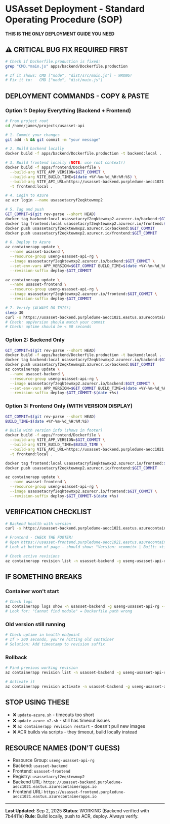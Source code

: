 # USAsset Deployment - Standard Operating Procedure (SOP)

**THIS IS THE ONLY DEPLOYMENT GUIDE YOU NEED**

## ⚠️ CRITICAL BUG FIX REQUIRED FIRST
```bash
# Check if Dockerfile.production is fixed:
grep "CMD.*main.js" apps/backend/Dockerfile.production

# If it shows: CMD ["node", "dist/src/main.js"] - WRONG!
# Fix it to:   CMD ["node", "dist/main.js"]
```

## DEPLOYMENT COMMANDS - COPY & PASTE

### Option 1: Deploy Everything (Backend + Frontend)
```bash
# From project root
cd /home/james/projects/usasset-api

# 1. Commit your changes
git add -A && git commit -m "your message"

# 2. Build backend locally
docker build -f apps/backend/Dockerfile.production -t backend:local .

# 3. Build frontend locally (NOTE: use root context!)
docker build -f apps/frontend/Dockerfile \
  --build-arg VITE_APP_VERSION=$GIT_COMMIT \
  --build-arg VITE_BUILD_TIME=$(date +%Y-%m-%d_%H:%M:%S) \
  --build-arg VITE_API_URL=https://usasset-backend.purpledune-aecc1021.eastus.azurecontainerapps.io \
  -t frontend:local .

# 4. Login to Azure
az acr login --name usassetacryf2eqktewmxp2

# 5. Tag and push
GIT_COMMIT=$(git rev-parse --short HEAD)
docker tag backend:local usassetacryf2eqktewmxp2.azurecr.io/backend:$GIT_COMMIT
docker tag frontend:local usassetacryf2eqktewmxp2.azurecr.io/frontend:$GIT_COMMIT
docker push usassetacryf2eqktewmxp2.azurecr.io/backend:$GIT_COMMIT
docker push usassetacryf2eqktewmxp2.azurecr.io/frontend:$GIT_COMMIT

# 6. Deploy to Azure
az containerapp update \
  --name usasset-backend \
  --resource-group useng-usasset-api-rg \
  --image usassetacryf2eqktewmxp2.azurecr.io/backend:$GIT_COMMIT \
  --set-env-vars APP_VERSION=$GIT_COMMIT BUILD_TIME=$(date +%Y-%m-%d_%H:%M:%S) \
  --revision-suffix deploy-$GIT_COMMIT

az containerapp update \
  --name usasset-frontend \
  --resource-group useng-usasset-api-rg \
  --image usassetacryf2eqktewmxp2.azurecr.io/frontend:$GIT_COMMIT \
  --revision-suffix deploy-$GIT_COMMIT

# 7. Verify (ALWAYS DO THIS!)
sleep 30
curl -s https://usasset-backend.purpledune-aecc1021.eastus.azurecontainerapps.io/health | jq
# Check: appVersion should match your commit
# Check: uptime should be < 60 seconds
```

### Option 2: Backend Only
```bash
GIT_COMMIT=$(git rev-parse --short HEAD)
docker build -f apps/backend/Dockerfile.production -t backend:local .
docker tag backend:local usassetacryf2eqktewmxp2.azurecr.io/backend:$GIT_COMMIT
docker push usassetacryf2eqktewmxp2.azurecr.io/backend:$GIT_COMMIT
az containerapp update \
  --name usasset-backend \
  --resource-group useng-usasset-api-rg \
  --image usassetacryf2eqktewmxp2.azurecr.io/backend:$GIT_COMMIT \
  --set-env-vars APP_VERSION=$GIT_COMMIT BUILD_TIME=$(date +%Y-%m-%d_%H:%M:%S) \
  --revision-suffix deploy-$GIT_COMMIT-$(date +%s)
```

### Option 3: Frontend Only (WITH VERSION DISPLAY)
```bash
GIT_COMMIT=$(git rev-parse --short HEAD)
BUILD_TIME=$(date +%Y-%m-%d_%H:%M:%S)

# Build with version info (shows in footer)
docker build -f apps/frontend/Dockerfile \
  --build-arg VITE_APP_VERSION=$GIT_COMMIT \
  --build-arg VITE_BUILD_TIME=$BUILD_TIME \
  --build-arg VITE_API_URL=https://usasset-backend.purpledune-aecc1021.eastus.azurecontainerapps.io \
  -t frontend:local .

docker tag frontend:local usassetacryf2eqktewmxp2.azurecr.io/frontend:$GIT_COMMIT
docker push usassetacryf2eqktewmxp2.azurecr.io/frontend:$GIT_COMMIT

az containerapp update \
  --name usasset-frontend \
  --resource-group useng-usasset-api-rg \
  --image usassetacryf2eqktewmxp2.azurecr.io/frontend:$GIT_COMMIT \
  --revision-suffix deploy-$GIT_COMMIT-$(date +%s)
```

## VERIFICATION CHECKLIST

```bash
# Backend health with version
curl -s https://usasset-backend.purpledune-aecc1021.eastus.azurecontainerapps.io/health | jq '.data.appVersion'

# Frontend - CHECK THE FOOTER!
# Open https://usasset-frontend.purpledune-aecc1021.eastus.azurecontainerapps.io/
# Look at bottom of page - should show: "Version: <commit> | Built: <timestamp>"

# Check active revisions
az containerapp revision list -n usasset-backend -g useng-usasset-api-rg --query "[?properties.active==\`true\`].name" -o tsv
```

## IF SOMETHING BREAKS

### Container won't start
```bash
# Check logs
az containerapp logs show -n usasset-backend -g useng-usasset-api-rg --tail 100
# Look for: "Cannot find module" = Dockerfile path wrong
```

### Old version still running
```bash
# Check uptime in health endpoint
# If > 300 seconds, you're hitting old container
# Solution: Add timestamp to revision suffix
```

### Rollback
```bash
# Find previous working revision
az containerapp revision list -n usasset-backend -g useng-usasset-api-rg -o table

# Activate it
az containerapp revision activate -n usasset-backend -g useng-usasset-api-rg --revision <previous-revision>
```

## STOP USING THESE
- ❌ `update-azure.sh` - timeouts too short
- ❌ `update-azure-v2.sh` - still has timeout issues  
- ❌ `az containerapp revision restart` - doesn't pull new images
- ❌ ACR builds via scripts - they timeout, build locally instead

## RESOURCE NAMES (DON'T GUESS)
- Resource Group: `useng-usasset-api-rg`
- Backend: `usasset-backend`
- Frontend: `usasset-frontend`
- Registry: `usassetacryf2eqktewmxp2`
- Backend URL: `https://usasset-backend.purpledune-aecc1021.eastus.azurecontainerapps.io`
- Frontend URL: `https://usasset-frontend.purpledune-aecc1021.eastus.azurecontainerapps.io`

---
**Last Updated**: Sep 2, 2025
**Status**: WORKING (Backend verified with 7b4411e)
**Rule**: Build locally, push to ACR, deploy. Always verify.